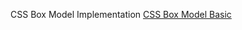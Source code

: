 CSS Box Model Implementation
[CSS Box Model Basic](https://elamathimurugesan.github.io/css-box-model-demonstration/)
